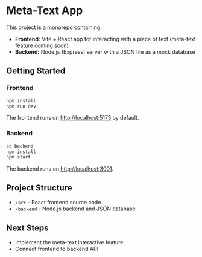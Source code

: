 # Meta-Text App

This project is a monorepo containing:

- **Frontend:** Vite + React app for interacting with a piece of text (meta-text feature coming soon)
- **Backend:** Node.js (Express) server with a JSON file as a mock database

## Getting Started

### Frontend

```sh
npm install
npm run dev
```

The frontend runs on [http://localhost:5173](http://localhost:5173) by default.

### Backend

```sh
cd backend
npm install
npm start
```

The backend runs on [http://localhost:3001](http://localhost:3001).

## Project Structure

- `/src` - React frontend source code
- `/backend` - Node.js backend and JSON database

## Next Steps

- Implement the meta-text interactive feature
- Connect frontend to backend API
